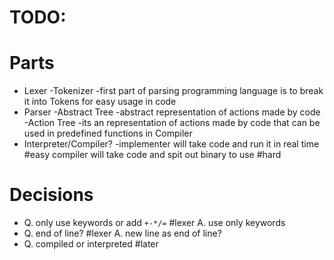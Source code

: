 # TODO:
# Parts
- Lexer
-Tokenizer
-first part of parsing programming language is to break it into Tokens for easy usage in code
- Parser
    -Abstract Tree
        -abstract representation of actions made by code
    -Action Tree
        -its an representation of actions made by code that can be used in predefined functions in Compiler
- Interpreter/Compiler?
    -implementer will take code and run it in real time #easy compiler will take code and spit out binary to use #hard
# Decisions
- Q. only use keywords or add `+-*/=` #lexer    A. use only keywords
- Q. end of line? #lexer    A. new line as end of line?
- Q. compiled or interpreted  #later 

